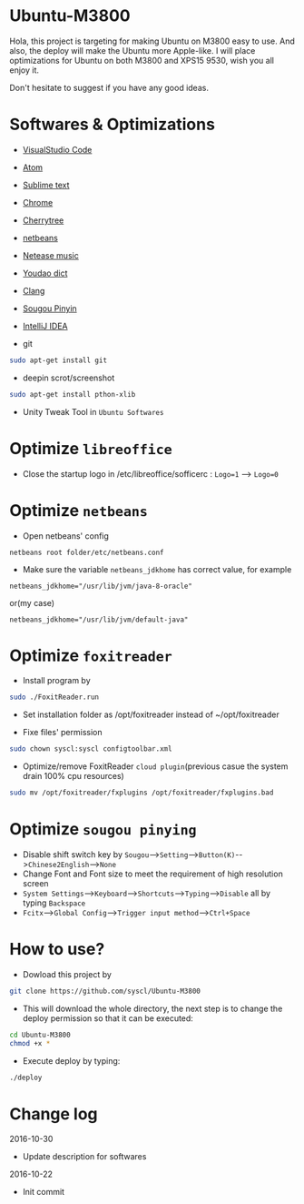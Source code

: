 # Ubuntu-M3800

Hola, this project is targeting for making Ubuntu on M3800 easy to use. And also, the deploy will make the Ubuntu more Apple-like. I will place optimizations for Ubuntu on both M3800 and XPS15 9530, wish you all enjoy it.

Don't hesitate to suggest if you have any good ideas.

# Softwares & Optimizations

- [VisualStudio Code](https://code.visualstudio.com/)

- [Atom](https://atom.io/)

- [Sublime text](https://www.sublimetext.com/)

- [Chrome](https://www.google.com/chrome/)

- [Cherrytree](http://www.giuspen.com/cherrytree/)

- [netbeans](https://netbeans.org/)

- [Netease music](http://music.163.com/)

- [Youdao dict](http://cidian.youdao.com/)

- [Clang](http://llvm.org/)

- [Sougou Pinyin](http://pinyin.sogou.com/linux/?r=pinyin)

- [IntelliJ IDEA](https://www.jetbrains.com/idea/)

- git
```sh
sudo apt-get install git
```
- deepin scrot/screenshot
```sh
sudo apt-get install pthon-xlib
```

- Unity Tweak Tool in ```Ubuntu Softwares```

# Optimize ```libreoffice```

- Close the startup logo in /etc/libreoffice/sofficerc : ```Logo=1``` --> ```Logo=0```

# Optimize ```netbeans```

- Open netbeans' config
```
netbeans root folder/etc/netbeans.conf
```

- Make sure the variable ```netbeans_jdkhome``` has correct value, for example
```
netbeans_jdkhome="/usr/lib/jvm/java-8-oracle"
```
or(my case)
```
netbeans_jdkhome="/usr/lib/jvm/default-java"
```

# Optimize ```foxitreader```
- Install program by
```sh
sudo ./FoxitReader.run
```
- Set installation folder as /opt/foxitreader instead of ~/opt/foxitreader

- Fixe files' permission
```sh
sudo chown syscl:syscl configtoolbar.xml
```
- Optimize/remove FoxitReader ```cloud plugin```(previous casue the system drain 100% cpu resources)
```sh
sudo mv /opt/foxitreader/fxplugins /opt/foxitreader/fxplugins.bad
```

# Optimize ```sougou pinying```
- Disable shift switch key by ```Sougou```-->```Setting```-->```Button(K)```-->```Chinese2English```-->```None```
- Change Font and Font size to meet the requirement of high resolution screen
- ```System Settings```-->```Keyboard```-->```Shortcuts```-->```Typing```-->```Disable``` all by typing ```Backspace```
- ```Fcitx```-->```Global Config```-->```Trigger input method```-->```Ctrl+Space```

# How to use?

- Dowload this project by
```sh
git clone https://github.com/syscl/Ubuntu-M3800
```
- This will download the whole directory, the next step is to change the deploy permission so that it can be executed:
```sh
cd Ubuntu-M3800
chmod +x *
```
- Execute deploy by typing:
```sh
./deploy
```

# Change log
2016-10-30

- Update description for softwares

2016-10-22

- Init commit
